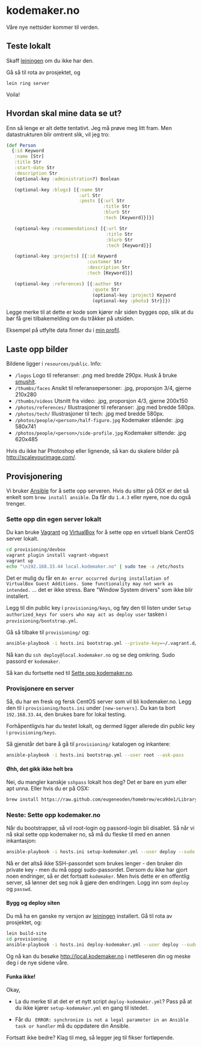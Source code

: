 # kodemaker.no

Våre nye nettsider kommer til verden.

## Teste lokalt

Skaff [leiningen](https://github.com/technomancy/leiningen#leiningen)
om du ikke har den.

Gå så til rota av prosjektet, og

```shell
lein ring server
```

Voila!

## Hvordan skal mine data se ut?

Enn så lenge er alt dette tentativt. Jeg må prøve meg litt fram. Men
datastrukturen blir omtrent slik, vil jeg tro:

```clj
(def Person
  {:id Keyword
   :name [Str]
   :title Str
   :start-date Str
   :description Str
   (optional-key :administration?) Boolean

   (optional-key :blogs) [{:name Str
                           :url Str
                           :posts [{:url Str
                                    :title Str
                                    :blurb Str
                                    :tech [Keyword]}]}]

   (optional-key :recommendations) [{:url Str
                                     :title Str
                                     :blurb Str
                                     :tech [Keyword]}]

   (optional-key :projects) [{:id Keyword
                              :customer Str
                              :description Str
                              :tech [Keyword]}]

   (optional-key :references) [{:author Str
                                :quote Str
                                (optional-key :project) Keyword
                                (optional-key :photo) Str}]})
```

Legge merke til at dette er kode som kjører når siden bygges opp, slik
at du bør få grei tilbakemelding om du tråkker på utsiden.

Eksempel på utfylte data finner du i [min profil](resources/people/magnar.edn).

## Laste opp bilder

Bildene ligger i `resources/public`. Info:

- `/logos` Logo til referanser: .png med bredde 290px. Husk å bruke [smushit](smushit.com).
- `/thumbs/faces` Ansikt til referansepersoner: .jpg, proporsjon 3/4, gjerne 210x280
- `/thumbs/videos` Utsnitt fra video: .jpg, proporsjon 4/3, gjerne 200x150
- `/photos/references/` Illustrasjoner til referanser: .jpg med bredde 580px.
- `/photos/tech/` Illustrasjoner til tech: .jpg med bredde 580px.
- `/photos/people/<person>/half-figure.jpg` Kodemaker stående: .jpg 580x741
- `/photos/people/<person>/side-profile.jpg` Kodemaker sittende: .jpg 620x485

Hvis du ikke har Photoshop eller lignende, så kan du skalere bilder på
http://scaleyourimage.com/.

## Provisjonering

Vi bruker [Ansible](www.ansibleworks.com) for å sette opp serveren.
Hvis du sitter på OSX er det så enkelt som `brew install ansible`. Da
får du `1.4.3` eller nyere, noe du også trenger.

### Sette opp din egen server lokalt

Du kan bruke [Vagrant](http://www.vagrantup.com/) og
[VirtualBox](https://www.virtualbox.org/) for å sette opp en virtuell
blank CentOS server lokalt.

```sh
cd provisioning/devbox
vagrant plugin install vagrant-vbguest
vagrant up
echo "\n192.168.33.44 local.kodemaker.no" | sudo tee -a /etc/hosts
```

Det er mulig du får en `An error occurred during installation of
VirtualBox Guest Additions. Some functionality may not work as
intended.` ... det er ikke stress. Bare "Window System drivers" som
ikke blir installert.

Legg til din public key i `provisioning/keys`, og føy den til listen
under `Setup authorized_keys for users who may act as deploy user`
tasken i `provisioning/bootstrap.yml`.

Gå så tilbake til `provisioning/` og:

```sh
ansible-playbook -i hosts.ini bootstrap.yml --private-key=~/.vagrant.d/insecure_private_key -u vagrant --sudo
```

Nå kan du `ssh deploy@local.kodemaker.no` og se deg omkring. Sudo
passord er `kodemaker`.

Så kan du fortsette ned til
[Sette opp kodemaker.no](#neste-sette-opp-kodemakerno).

### Provisjonere en server

Så, du har en fresk og fersk CentOS server som vil bli kodemaker.no.
Legg den til i `provisioning/hosts.ini` under `[new-servers]`. Du kan
ta bort `192.168.33.44`, den brukes bare for lokal testing.

Forhåpentligvis har du testet lokalt, og dermed ligger allerede din
public key i `provisioning/keys`.

Så gjenstår det bare å gå til `provisioning/` katalogen og inkantere:

```sh
ansible-playbook -i hosts.ini bootstrap.yml --user root --ask-pass
```

#### Øhh, det gikk ikke helt bra

Nei, du mangler kanskje `sshpass` lokalt hos deg? Det er bare en yum
eller apt unna. Eller hvis du er på OSX:

```sh
brew install https://raw.github.com/eugeneoden/homebrew/eca9de1/Library/Formula/sshpass.rb
```

### Neste: Sette opp kodemaker.no

Når du bootstrapper, så vil root-login og passord-login bli disablet.
Så når vi nå skal sette opp kodemaker no, så må du fleske til med en
annen inkantasjon:

```sh
ansible-playbook -i hosts.ini setup-kodemaker.yml --user deploy --sudo --ask-sudo-pass
```

Nå er det altså ikke SSH-passordet som brukes lenger - den bruker din
private key - men du må oppgi sudo-passordet. Dersom du ikke har gjort
noen endringer, så er det fortsatt `kodemaker`. Men hvis dette er en
offentlig server, så lønner det seg nok å gjøre den endringen. Logg
inn som `deploy` og `passwd`.

#### Bygg og deploy siten

Du må ha en ganske ny versjon av
[leiningen](https://github.com/technomancy/leiningen#leiningen)
installert. Gå til rota av prosjektet, og:

```sh
lein build-site
cd provisioning
ansible-playbook -i hosts.ini deploy-kodemaker.yml --user deploy --sudo --ask-sudo-pass
```

Og nå kan du besøke http://local.kodemaker.no i nettleseren din og
meske deg i de nye sidene våre.

#### Funka ikke!

Okay,

- La du merke til at det er et nytt script `deploy-kodemaker.yml`?
  Pass på at du ikke kjører `setup-kodemaker.yml` en gang til istedet.

- Får du ` ERROR: synchronize is not a legal parameter in an Ansible
  task or handler` må du oppdatere din Ansible.

Fortsatt ikke bedre? Klag til meg, så legger jeg til fikser fortløpende.
